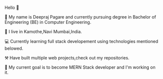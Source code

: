 Hello 👋

👨 My name is Deepraj Pagare and currently pursuing degree in Bachelor of Engineering (BE) in Computer Engineering.

📍 I live in Kamothe,Navi Mumbai,India.

💻 Currently learning full stack developement using technologies mentioned belowed.

⚒️ Have built multiple web projects,check out my repositories.

🏃 My current goal is to become MERN Stack developer and I'm working on it.
